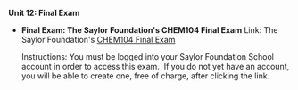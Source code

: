 **Unit 12: Final Exam** <span id="12"></span> 
-   **Final Exam: The Saylor Foundation's CHEM104 Final Exam**
    Link: The Saylor Foundation's [CHEM104 Final
    Exam](http://school.saylor.org/mod/quiz/view.php?id=1112)  
      
     Instructions: You must be logged into your Saylor Foundation School
    account in order to access this exam.  If you do not yet have an
    account, you will be able to create one, free of charge, after
    clicking the link. 


